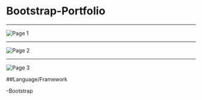 # Bootstrap-Portfolio

---
![Page 1](https://github.com/ksquarcia2008/Bootstrap-Portfolio/blob/master/assets/images/Page1.png?raw=true)

---

![Page 2](https://github.com/ksquarcia2008/Bootstrap-Portfolio/blob/master/assets/images/page2.png?raw=true)

---

![Page 3](https://github.com/ksquarcia2008/Bootstrap-Portfolio/blob/master/assets/images/page3.png?raw=true)



##Language/Framework

-Bootstrap
